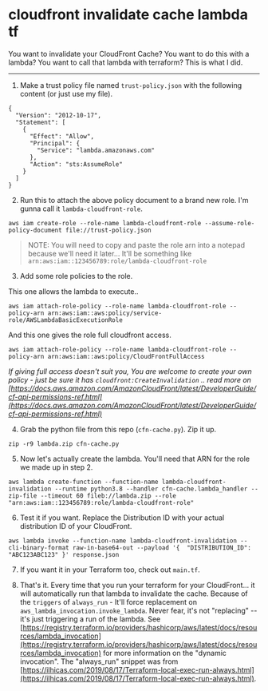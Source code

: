 # cloudfront invalidate cache lambda tf
You want to invalidate your CloudFront Cache? You want to do this with a lambda?  You want to call that lambda with terraform? This is what I did.


---


1. Make a trust policy file named `trust-policy.json` with the following content (or just use my file).

```
{
  "Version": "2012-10-17",
  "Statement": [
    {
      "Effect": "Allow",
      "Principal": {
        "Service": "lambda.amazonaws.com"
      },
      "Action": "sts:AssumeRole"
    }
  ]
}
```

2. Run this to attach the above policy document to a brand new role.  I'm gunna call it `lambda-cloudfront-role`.

```
aws iam create-role --role-name lambda-cloudfront-role --assume-role-policy-document file://trust-policy.json
```

> NOTE: You will need to copy and paste the role arn into a notepad because we'll need it later...  It'll be something like `arn:aws:iam::123456789:role/lambda-cloudfront-role`


3. Add some role policies to the role.

This one allows the lambda to execute..
```
aws iam attach-role-policy --role-name lambda-cloudfront-role --policy-arn arn:aws:iam::aws:policy/service-role/AWSLambdaBasicExecutionRole
```

And this one gives the role full cloudfront access.

```
aws iam attach-role-policy --role-name lambda-cloudfront-role --policy-arn arn:aws:iam::aws:policy/CloudFrontFullAccess
```

*If giving full access doesn't suit you, You are welcome to create your own policy - just be sure it has `cloudfront:CreateInvalidation` .. read more on [https://docs.aws.amazon.com/AmazonCloudFront/latest/DeveloperGuide/cf-api-permissions-ref.html](https://docs.aws.amazon.com/AmazonCloudFront/latest/DeveloperGuide/cf-api-permissions-ref.html)*


4. Grab the python file from this repo (`cfn-cache.py`). Zip it up.

```
zip -r9 lambda.zip cfn-cache.py
```



5. Now let's actually create the lambda.  You'll need that ARN for the role we made up in step 2.


```
aws lambda create-function --function-name lambda-cloudfront-invalidation --runtime python3.8 --handler cfn-cache.lambda_handler --zip-file --timeout 60 fileb://lambda.zip --role "arn:aws:iam::123456789:role/lambda-cloudfront-role"
```

6. Test it if you want.  Replace the Distribution ID with your actual distribution ID of your CloudFront.

```
aws lambda invoke --function-name lambda-cloudfront-invalidation --cli-binary-format raw-in-base64-out --payload '{  "DISTRIBUTION_ID": "ABC123ABC123" }' response.json
```


7. If you want it in your Terraform too, check out `main.tf`.


8. That's it. Every time that you run your terraform for your CloudFront... it will automatically run that lambda to invalidate the cache.  Because of the `triggers` of `always_run` - It'll force replacement on `aws_lambda_invocation.invoke_lambda`.  Never fear, it's not "replacing" -- it's just triggering a run of the lambda.  See [https://registry.terraform.io/providers/hashicorp/aws/latest/docs/resources/lambda_invocation](https://registry.terraform.io/providers/hashicorp/aws/latest/docs/resources/lambda_invocation) for more information on the "dynamic invocation".  The "always_run" snippet was from [https://ilhicas.com/2019/08/17/Terraform-local-exec-run-always.html](https://ilhicas.com/2019/08/17/Terraform-local-exec-run-always.html).


